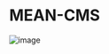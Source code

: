 # MEAN-CMS
![image](https://res.cloudinary.com/powder-shopit/image/upload/v1620296182/Screenshot_11_p2ofsb.png)
